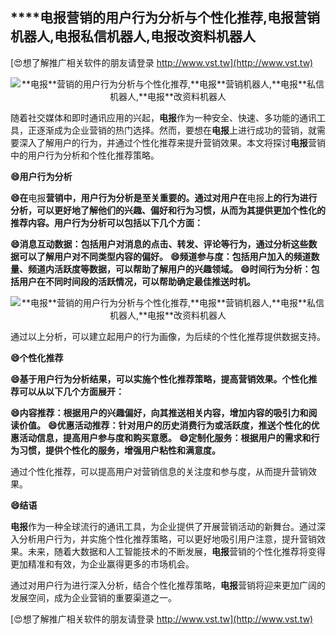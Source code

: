 ## ****电报**营销的用户行为分析与个性化推荐,**电报**营销机器人,**电报**私信机器人,**电报**改资料机器人**

[😍想了解推广相关软件的朋友请登录 http://www.vst.tw](http://www.vst.tw)

 <center><img src="https://vst.tw/MP4/tuiguang/png/2.png" alt="**电报**营销的用户行为分析与个性化推荐,**电报**营销机器人,**电报**私信机器人,**电报**改资料机器人"></center>

随着社交媒体和即时通讯应用的兴起，**电报**作为一种安全、快速、多功能的通讯工具，正逐渐成为企业营销的热门选择。然而，要想在**电报**上进行成功的营销，就需要深入了解用户的行为，并通过个性化推荐来提升营销效果。本文将探讨**电报**营销中的用户行为分析和个性化推荐策略。

**😄用户行为分析**

**😄在**电报**营销中，用户行为分析是至关重要的。通过对用户在**电报**上的行为进行分析，可以更好地了解他们的兴趣、偏好和行为习惯，从而为其提供更加个性化的推荐内容。用户行为分析可以包括以下几个方面：**

**😄消息互动数据：包括用户对消息的点击、转发、评论等行为，通过分析这些数据可以了解用户对不同类型内容的偏好。**
**😄频道参与度：包括用户加入的频道数量、频道内活跃度等数据，可以帮助了解用户的兴趣领域。**
**😄时间行为分析：包括用户在不同时间段的活跃情况，可以帮助确定最佳推送时机。**

 <center><img src="https://vst.tw/MP4/tuiguang/png/5.png" alt="**电报**营销的用户行为分析与个性化推荐,**电报**营销机器人,**电报**私信机器人,**电报**改资料机器人"></center>

通过以上分析，可以建立起用户的行为画像，为后续的个性化推荐提供数据支持。

**😄个性化推荐**

**😄基于用户行为分析结果，可以实施个性化推荐策略，提高营销效果。个性化推荐可以从以下几个方面展开：**

**😄内容推荐：根据用户的兴趣偏好，向其推送相关内容，增加内容的吸引力和阅读价值。**
**😄优惠活动推荐：针对用户的历史消费行为或活跃度，推送个性化的优惠活动信息，提高用户参与度和购买意愿。**
**😄定制化服务：根据用户的需求和行为习惯，提供个性化的服务，增强用户粘性和满意度。**

通过个性化推荐，可以提高用户对营销信息的关注度和参与度，从而提升营销效果。

**😄结语**

**电报**作为一种全球流行的通讯工具，为企业提供了开展营销活动的新舞台。通过深入分析用户行为，并实施个性化推荐策略，可以更好地吸引用户注意，提升营销效果。未来，随着大数据和人工智能技术的不断发展，**电报**营销的个性化推荐将变得更加精准和有效，为企业赢得更多的市场机会。

通过对用户行为进行深入分析，结合个性化推荐策略，**电报**营销将迎来更加广阔的发展空间，成为企业营销的重要渠道之一。

[😍想了解推广相关软件的朋友请登录 http://www.vst.tw](http://www.vst.tw)



